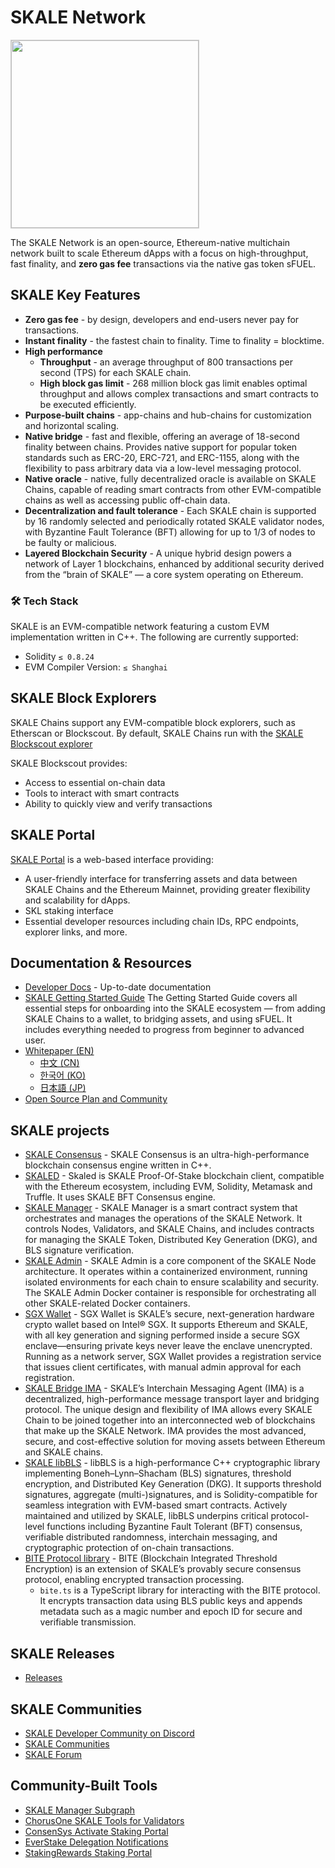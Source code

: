 # SKALE Network
 <img src="https://github.com/user-attachments/assets/e25b683d-874b-478a-9964-b589076d749c" width="300" height="300" style="border:1px solid #ccc"/>

The SKALE Network is an open-source, Ethereum-native multichain network built to scale Ethereum dApps with a focus on high-throughput, fast finality, and **zero gas fee** transactions via the native gas token sFUEL.

## SKALE Key Features 

- **Zero gas fee** - by design, developers and end-users never pay for transactions.
- **Instant finality** - the fastest chain to finality. Time to finality = blocktime.
- **High performance**
  - **Throughput** - an average throughput of 800 transactions per second (TPS) for each SKALE chain.
  - **High block gas limit** - 268 million block gas limit enables optimal throughput and allows complex transactions and smart contracts to be executed efficiently.
- **Purpose-built chains** - app-chains and hub-chains for customization and horizontal scaling.
- **Native bridge** - fast and flexible, offering an average of 18-second finality between chains. Provides native support for popular token standards such as ERC-20, ERC-721, and ERC-1155, along with the flexibility to pass arbitrary data via a low-level messaging protocol.
- **Native oracle** - native, fully decentralized oracle is available on SKALE Chains, capable of reading smart contracts from other EVM-compatible chains as well as accessing public off-chain data.
- **Decentralization and fault tolerance** - Each SKALE chain is supported by 16 randomly selected and periodically rotated SKALE validator nodes, with Byzantine Fault Tolerance (BFT) allowing for up to 1/3 of nodes to be faulty or malicious.
- **Layered Blockchain Security** - A unique hybrid design powers a network of Layer 1 blockchains, enhanced by additional security derived from the “brain of SKALE” — a core system operating on Ethereum.

### 🛠️ Tech Stack

SKALE is an EVM-compatible network featuring a custom EVM implementation written in C++.
The following are currently supported:

- Solidity `≤ 0.8.24`
- EVM Compiler Version: `≤ Shanghai`

## SKALE Block Explorers

SKALE Chains support any EVM-compatible block explorers, such as Etherscan or Blockscout.
By default, SKALE Chains run with the [SKALE Blockscout explorer](https://github.com/skalenetwork/blockscout)

SKALE Blockscout provides:

- Access to essential on-chain data
- Tools to interact with smart contracts
- Ability to quickly view and verify transactions

## SKALE Portal 

[SKALE Portal](https://portal.skale.space/) is a web-based interface providing:
- A user-friendly interface for transferring assets and data between SKALE Chains and the Ethereum Mainnet, providing greater flexibility and scalability for dApps.
- SKL staking interface
- Essential developer resources including chain IDs, RPC endpoints, explorer links, and more.

## Documentation & Resources
- [Developer Docs](https://docs.skale.space/) - Up-to-date documentation
- [SKALE Getting Started Guide](https://skale.space/get-started-on-skale) The Getting Started Guide covers all essential steps for onboarding into the SKALE ecosystem — from adding SKALE Chains to a wallet, to bridging assets, and using sFUEL. It includes everything needed to progress from beginner to advanced user.
- [Whitepaper (EN)](https://skale.network/whitepaper)
  - [中文 (CN)](https://skale.network/skalenetwork_whitepaper-CN)
  - [한국어 (KO)](https://skale.network/skalenetwork_whitepaper-KO)
  - [日本語 (JP)](https://skale.network/skalenetwork_whitepaper-JA)
- [Open Source Plan and Community](OPEN_SOURCE_PLAN.md)

## SKALE projects 
- [SKALE Consensus](https://github.com/skalenetwork/skale-consensus) - SKALE Consensus is an ultra-high-performance blockchain consensus engine written in C++.
- [SKALED](https://github.com/skalenetwork/skaled) - Skaled is SKALE Proof-Of-Stake blockchain client, compatible with the Ethereum ecosystem, including EVM, Solidity, Metamask and Truffle. It uses SKALE BFT Consensus engine.
- [SKALE Manager](https://github.com/skalenetwork/skale-manager) - SKALE Manager is a smart contract system that orchestrates and manages the operations of the SKALE Network. It controls Nodes, Validators, and SKALE Chains, and includes contracts for managing the SKALE Token, Distributed Key Generation (DKG), and BLS signature verification.
- [SKALE Admin](https://github.com/skalenetwork/skale-admin) - SKALE Admin is a core component of the SKALE Node architecture. It operates within a containerized environment, running isolated environments for each chain to ensure scalability and security. The SKALE Admin Docker container is responsible for orchestrating all other SKALE-related Docker containers.
- [SGX Wallet](https://github.com/skalenetwork/sgxwallet) - SGX Wallet is SKALE’s secure, next-generation hardware crypto wallet based on Intel® SGX. It supports Ethereum and SKALE, with all key generation and signing performed inside a secure SGX enclave—ensuring private keys never leave the enclave unencrypted. Running as a network server, SGX Wallet provides a registration service that issues client certificates, with manual admin approval for each registration.
- [SKALE Bridge IMA](https://github.com/skalenetwork/IMA) - SKALE’s Interchain Messaging Agent (IMA) is a decentralized, high-performance message transport layer and bridging protocol. The unique design and flexibility of IMA allows every SKALE Chain to be joined together into an interconnected web of blockchains that make up the SKALE Network. IMA provides the most advanced, secure, and cost-effective solution for moving assets between Ethereum and SKALE chains.
- [SKALE libBLS](https://github.com/skalenetwork/libBLS) - libBLS is a high-performance C++ cryptographic library implementing Boneh–Lynn–Shacham (BLS) signatures, threshold encryption, and Distributed Key Generation (DKG). It supports threshold signatures, aggregate (multi-)signatures, and is Solidity-compatible for seamless integration with EVM-based smart contracts.
Actively maintained and utilized by SKALE, libBLS underpins critical protocol-level functions including Byzantine Fault Tolerant (BFT) consensus, verifiable distributed randomness, interchain messaging, and cryptographic protection of on-chain transactions.
- [BITE Protocol library](https://github.com/skalenetwork/bite-ts) - BITE (Blockchain Integrated Threshold Encryption) is an extension of SKALE’s provably secure consensus protocol, enabling encrypted transaction processing.
  - `bite.ts` is a TypeScript library for interacting with the BITE protocol. It encrypts transaction data using BLS public keys and appends metadata such as a magic number and epoch ID for secure and verifiable transmission.


## SKALE Releases
- [Releases](/releases)

## SKALE Communities
- [SKALE Developer Community on Discord](http://skale.chat)
- [SKALE Communities](https://skale.network/communities)
- [SKALE Forum](https://forum.skale.network/)

## Community-Built Tools

- [SKALE Manager Subgraph](https://thegraph.com/explorer/subgraph/ministry-of-decentralization/skale-manager-subgraph)
- [ChorusOne SKALE Tools for Validators](https://github.com/ChorusOne/skale-tools)
- [ConsenSys Activate Staking Portal](https://activate.codefi.network/staking/skale/validators)
- [EverStake Delegation Notifications](https://github.com/everstake/skale-delegations-notificationbot)
- [StakingRewards Staking Portal](https://www.stakingrewards.com/earn/skale)
